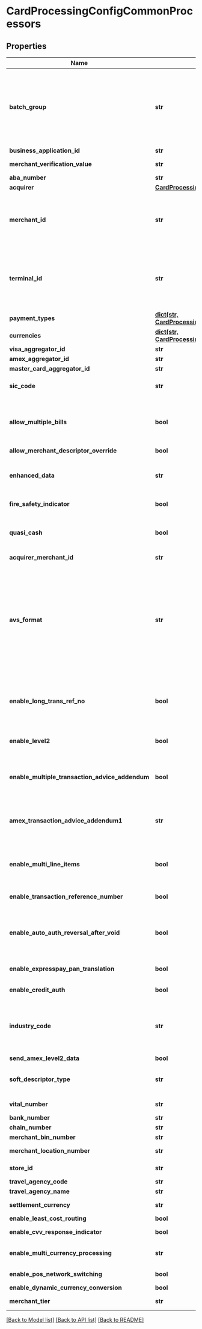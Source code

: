 # CardProcessingConfigCommonProcessors

## Properties
Name | Type | Description | Notes
------------ | ------------- | ------------- | -------------
**batch_group** | **str** | Determines the batching group that separates merchants for special batching times. Batching groups can separate merchant batches by the following criteria:  * Timezone * Merchant deadlines * Large merchants (top 10) * Merchants with Service-Level Agreements  Applicable for Chase Paymentech Salem (chasepaymentechsalem), Streamline (streamline2), Six (six), Barclays (barclays2), Paymentech Tampa (paymentechtampa), CMCIC (cmcic), FDC Nashville (smartfdc), RUPAY, American Express Direct (amexdirect), GPN (gpn), VPC, GPX (gpx), CB2A, Barclays HISO (barclayshiso), TSYS (tsys) and FDI Global (fdiglobal) processors.  Validation details (for selected processors)...  &lt;table&gt; &lt;thead&gt;&lt;tr&gt;&lt;th&gt;Processor&lt;/th&gt;&lt;th&gt;Acceptance Type&lt;/th&gt;&lt;th&gt;Required&lt;/th&gt;&lt;/tr&gt;&lt;/thead&gt; &lt;tr&gt;&lt;td&gt;Barclays&lt;/td&gt;&lt;td&gt;cnp, cp, hybrid&lt;/td&gt;&lt;td&gt;Yes&lt;/td&gt;&lt;/tr&gt; &lt;tr&gt;&lt;td&gt;Barclays HISO&lt;/td&gt;&lt;td&gt;cnp, cp, hybrid&lt;/td&gt;&lt;td&gt;Yes&lt;/td&gt;&lt;/tr&gt; &lt;tr&gt;&lt;td&gt;American Express Direct&lt;/td&gt;&lt;td&gt;cnp, cp, hybrid&lt;/td&gt;&lt;td&gt;No&lt;/td&gt;&lt;/tr&gt; &lt;/table&gt;  | [optional] 
**business_application_id** | **str** | Indicates the type of money transfer used in the transaction. Applicable for VPC and GPX (gpx) processors. | [optional] 
**merchant_verification_value** | **str** | Identify merchants that participate in Select Merchant Fee (SMF) programs. Unique to the merchant. Applicable for GPX (gpx) and VPC processors. | [optional] 
**aba_number** | **str** | Routing Number to identify banks within the United States. Applicable for GPX (gpx) processors. | [optional] 
**acquirer** | [**CardProcessingConfigCommonAcquirer**](CardProcessingConfigCommonAcquirer.md) |  | [optional] 
**merchant_id** | **str** | Merchant ID assigned by an acquirer or a processor. Should not be overriden by any other party.  Validation details (for selected processors)...  &lt;table&gt; &lt;thead&gt;&lt;tr&gt;&lt;th&gt;Processor&lt;/th&gt;&lt;th&gt;Acceptance Type&lt;/th&gt;&lt;th&gt;Required&lt;/th&gt;&lt;th&gt;Min. Length&lt;/th&gt;&lt;th&gt;Max. Length&lt;/th&gt;&lt;th&gt;Regex&lt;/th&gt;&lt;/tr&gt;&lt;/thead&gt; &lt;tr&gt;&lt;td&gt;Barclays HISO&lt;/td&gt;&lt;td&gt;cp, cnp, hybrid&lt;/td&gt;&lt;td&gt;Yes&lt;/td&gt;&lt;td&gt;1&lt;/td&gt;&lt;td&gt;15&lt;/td&gt;&lt;td&gt;^[0-9a-zA-Z]+$&lt;/td&gt;&lt;/tr&gt; &lt;tr&gt;&lt;td&gt;Barclays&lt;/td&gt;&lt;td&gt;cp, cnp, hybrid&lt;/td&gt;&lt;td&gt;Yes&lt;/td&gt;&lt;td&gt;1&lt;/td&gt;&lt;td&gt;11&lt;/td&gt;&lt;td&gt;^[0-9a-zA-Z]+$&lt;/td&gt;&lt;/tr&gt; &lt;/table&gt;  | 
**terminal_id** | **str** | The &#39;Terminal Id&#39; aka TID, is an identifier used for with your payments processor. Depending on the processor and payment acceptance type this may also be the default Terminal ID used for Card Present and Virtual Terminal transactions.  Validation details (for selected processors)...  &lt;table&gt; &lt;thead&gt;&lt;tr&gt;&lt;th&gt;Processor&lt;/th&gt;&lt;th&gt;Acceptance Type&lt;/th&gt;&lt;th&gt;Required&lt;/th&gt;&lt;th&gt;Min. Length&lt;/th&gt;&lt;th&gt;Max. Length&lt;/th&gt;&lt;th&gt;Regex&lt;/th&gt;&lt;/tr&gt;&lt;/thead&gt; &lt;tr&gt;&lt;td&gt;Barclays HISO&lt;/td&gt;&lt;td&gt;cnp, hybrid&lt;/td&gt;&lt;td&gt;Yes&lt;/td&gt;&lt;td&gt;1&lt;/td&gt;&lt;td&gt;16&lt;/td&gt;&lt;td&gt;^[0-9a-zA-Z]+$&lt;/td&gt;&lt;/tr&gt; &lt;tr&gt;&lt;td&gt;Barclays HISO&lt;/td&gt;&lt;td&gt;cp&lt;/td&gt;&lt;td&gt;No&lt;/td&gt;&lt;td&gt;1&lt;/td&gt;&lt;td&gt;16&lt;/td&gt;&lt;td&gt;^[0-9a-zA-Z]+$&lt;/td&gt;&lt;/tr&gt; &lt;/table&gt;  | [optional] 
**payment_types** | [**dict(str, CardProcessingConfigCommonPaymentTypes)**](CardProcessingConfigCommonPaymentTypes.md) | Valid values are: * VISA * MASTERCARD * AMERICAN_EXPRESS * CUP * EFTPOS * DINERS_CLUB * DISCOVER * JCB  | [optional] 
**currencies** | [**dict(str, CardProcessingConfigCommonCurrencies1)**](CardProcessingConfigCommonCurrencies1.md) | Three-character [ISO 4217 ALPHA-3 Standard Currency Codes.](http://apps.cybersource.com/library/documentation/sbc/quickref/currencies.pdf) | [optional] 
**visa_aggregator_id** | **str** | This field is used as aggregator Id when Visa payment type is selected | [optional] 
**amex_aggregator_id** | **str** | This field is used as aggregator Id when Amex payment type is selected | [optional] 
**master_card_aggregator_id** | **str** | This field is used as aggregator Id when Master Card payment type is selected | [optional] 
**sic_code** | **str** | The Standard Industrial Classification (SIC) are four-digit codes that categorize the industries that companies belong to based on their business activities. Standard Industrial Classification codes were mostly replaced by the six-digit North American Industry Classification System (NAICS). Applicable for VPC and GPX (gpx) processors. | [optional] 
**allow_multiple_bills** | **bool** | Allows multiple captures for a single authorization transaction. Applicable for Paymentech Tampa (paymentechtampa), VPC, American Express Direct (amexdirect) and GPX (gpx) processors.  Validation details (for selected processors)...  &lt;table&gt; &lt;thead&gt;&lt;tr&gt;&lt;th&gt;Processor&lt;/th&gt;&lt;th&gt;Acceptance Type&lt;/th&gt;&lt;th&gt;Required&lt;/th&gt;&lt;th&gt;Default Value&lt;/th&gt;&lt;/tr&gt;&lt;/thead&gt; &lt;tr&gt;&lt;td&gt;American Express Direct&lt;/td&gt;&lt;td&gt;cp, hybrid&lt;/td&gt;&lt;td&gt;Yes&lt;/td&gt;&lt;td&gt;No&lt;/td&gt;&lt;/tr&gt; &lt;tr&gt;&lt;td&gt;American Express Direct&lt;/td&gt;&lt;td&gt;cnp&lt;/td&gt;&lt;td&gt;No&lt;/td&gt;&lt;td&gt;No&lt;/td&gt;&lt;/tr&gt; &lt;/table&gt;  | [optional] 
**allow_merchant_descriptor_override** | **bool** | Enables partner to enable/disable merchant descriptors values. Applicable for VPC, EFTPOS and CUP processors. | [optional] 
**enhanced_data** | **str** | To enable airline transactions. Applicable for TSYS (tsys), VPC, Elavon Americas (elavonamericas), FDI Global (fdiglobal), GPX (gpx), Barclays (barclays2) and American Express Direct (amexdirect) processors.  Validation details (for selected processors)...  &lt;table&gt; &lt;thead&gt;&lt;tr&gt;&lt;th&gt;Processor&lt;/th&gt;&lt;th&gt;Acceptance Type&lt;/th&gt;&lt;th&gt;Required&lt;/th&gt;&lt;/tr&gt;&lt;/thead&gt; &lt;tr&gt;&lt;td&gt;Barclays&lt;/td&gt;&lt;td&gt;cnp, cp, hybrid&lt;/td&gt;&lt;td&gt;No&lt;/td&gt;&lt;/tr&gt; &lt;tr&gt;&lt;td&gt;American Express Direct&lt;/td&gt;&lt;td&gt;cp, cnp, hybrid&lt;/td&gt;&lt;td&gt;No&lt;/td&gt;&lt;/tr&gt; &lt;/table&gt;  | [optional] 
**fire_safety_indicator** | **bool** | Indicates whether the merchant is compliant with Hotel and Motel Fire Safety Act of 1990. Applicable for GPX (gpx) and VPC processors. | [optional] 
**quasi_cash** | **bool** | To enable quasi-cash transactions. A quasi-cash transaction is a cash-like transaction for the sale of items that are directly convertible to cash, such as:- Casino gaming chips, Money orders, Wire transfers.  Applicable for GPX (gpx), TSYS (tsys), Barclays (barclays2) and VPC processors.  Validation details (for selected processors)...  &lt;table&gt; &lt;thead&gt;&lt;tr&gt;&lt;th&gt;Processor&lt;/th&gt;&lt;th&gt;Acceptance Type&lt;/th&gt;&lt;th&gt;Required&lt;/th&gt;&lt;th&gt;Default Value&lt;/th&gt;&lt;/tr&gt;&lt;/thead&gt; &lt;tr&gt;&lt;td&gt;Barclays&lt;/td&gt;&lt;td&gt;cnp, cp, hybrid&lt;/td&gt;&lt;td&gt;No&lt;/td&gt;&lt;td&gt;No&lt;/td&gt;&lt;/tr&gt; &lt;/table&gt;  | [optional] 
**acquirer_merchant_id** | **str** | Identifier assigned by the acquirer. Applicable for RUPAY, VPC and Six (six) processors. | [optional] 
**avs_format** | **str** | Enables Enhanced AVS/Automated Address Verification Plus (AAV+).  Valid values: \&quot;basic\&quot; - Standard address verification system.   When a processor supports AVS for a transaction&#39;s card type, the issuing bank uses AVS to confirm that the customer has provided the correct billing address.   When a customer provides incorrect information, the transaction might be fraudulent. \&quot;basic + name\&quot; - Enhanced address verification system.   Consists of the standard AVS functionality plus verification of some additional fields.   The additional fields that are verified for Enhanced AVS are:   - customer_firstname   - customer_lastname \&quot;basic + name + shipto\&quot; - Automated address verification plus.   Consists of the Enhanced AVS functionality plus verification of some additional fields.   AAV+ intended for merchants who deliver physical goods to a different address than the billing address.   AAV+ verifies the additional fields only when the standard and Enhanced AVS tests pass first.   For information about Enhanced AVS - The additional fields that are verified for AAV+ are:   - ship_to_firstname   - ship_to_lastname   - ship_to_address1   - ship_to_country   - ship_to_zip   - ship_to_phone   - customer_phone(American Express Direct only)  Applicable for American Express Direct (amexdirect) processor.  Validation details (for selected processors)...  &lt;table&gt; &lt;thead&gt;&lt;tr&gt;&lt;th&gt;Processor&lt;/th&gt;&lt;th&gt;Acceptance Type&lt;/th&gt;&lt;th&gt;Required&lt;/th&gt;&lt;th&gt;Default Value&lt;/th&gt;&lt;/tr&gt;&lt;/thead&gt; &lt;tr&gt;&lt;td&gt;American Express Direct&lt;/td&gt;&lt;td&gt;cnp, cp, hybrid&lt;/td&gt;&lt;td&gt;Yes&lt;/td&gt;&lt;td&gt;basic&lt;/td&gt;&lt;/tr&gt; &lt;/table&gt;  | [optional] 
**enable_long_trans_ref_no** | **bool** | Amex Direct specific merchant config value which determines what length (either 9 or Unique 12-char reference number) of reference number will be CYBS generated if the merchant does not pass in a trans_ref_no. Can be any combination of alpha, numeric and special characters, and/or binary data in hexadecimal.  Applicable for American Express Direct (amexdirect) processor.  Validation details (for selected processors)...  &lt;table&gt; &lt;thead&gt;&lt;tr&gt;&lt;th&gt;Processor&lt;/th&gt;&lt;th&gt;Acceptance Type&lt;/th&gt;&lt;th&gt;Required&lt;/th&gt;&lt;th&gt;Default Value&lt;/th&gt;&lt;/tr&gt;&lt;/thead&gt; &lt;tr&gt;&lt;td&gt;American Express Direct&lt;/td&gt;&lt;td&gt;cp, cnp, hybrid&lt;/td&gt;&lt;td&gt;No&lt;/td&gt;&lt;td&gt;No&lt;/td&gt;&lt;/tr&gt; &lt;/table&gt;  | [optional] 
**enable_level2** | **bool** | Field that indicates whether merchant will send level 2 data for Amex cards. Applicable for American Express Direct (amexdirect) processor.  Validation details (for selected processors)...  &lt;table&gt; &lt;thead&gt;&lt;tr&gt;&lt;th&gt;Processor&lt;/th&gt;&lt;th&gt;Acceptance Type&lt;/th&gt;&lt;th&gt;Required&lt;/th&gt;&lt;th&gt;Default Value&lt;/th&gt;&lt;/tr&gt;&lt;/thead&gt; &lt;tr&gt;&lt;td&gt;American Express Direct&lt;/td&gt;&lt;td&gt;cp, cnp, hybrid&lt;/td&gt;&lt;td&gt;No&lt;/td&gt;&lt;td&gt;No&lt;/td&gt;&lt;/tr&gt; &lt;/table&gt;  | [optional] 
**enable_multiple_transaction_advice_addendum** | **bool** | This flag related to multiple transaction advice addendum field. It is used to display descriptive information about a transaction on customer&#39;s American Express card statement. Applicable for American Express Direct (amexdirect) processor.  Validation details (for selected processors)...  &lt;table&gt; &lt;thead&gt;&lt;tr&gt;&lt;th&gt;Processor&lt;/th&gt;&lt;th&gt;Acceptance Type&lt;/th&gt;&lt;th&gt;Required&lt;/th&gt;&lt;th&gt;Default Value&lt;/th&gt;&lt;/tr&gt;&lt;/thead&gt; &lt;tr&gt;&lt;td&gt;American Express Direct&lt;/td&gt;&lt;td&gt;cp, cnp, hybrid&lt;/td&gt;&lt;td&gt;No&lt;/td&gt;&lt;td&gt;No&lt;/td&gt;&lt;/tr&gt; &lt;/table&gt;  | [optional] 
**amex_transaction_advice_addendum1** | **str** | Advice addendum field. It is used to display descriptive information about a transaction on customer&#39;s American Express card statement. Applicable for TSYS (tsys), FDI Global (fdiglobal) and American Express Direct (amexdirect) processors.  Validation details (for selected processors)...  &lt;table&gt; &lt;thead&gt;&lt;tr&gt;&lt;th&gt;Processor&lt;/th&gt;&lt;th&gt;Acceptance Type&lt;/th&gt;&lt;th&gt;Required&lt;/th&gt;&lt;th&gt;Min. Length&lt;/th&gt;&lt;th&gt;Max. Length&lt;/th&gt;&lt;th&gt;Regex&lt;/th&gt;&lt;/tr&gt;&lt;/thead&gt; &lt;tr&gt;&lt;td&gt;American Express Direct&lt;/td&gt;&lt;td&gt;cnp, cp, hybrid&lt;/td&gt;&lt;td&gt;No&lt;/td&gt;&lt;td&gt;1&lt;/td&gt;&lt;td&gt;40&lt;/td&gt;&lt;td&gt;^[0-9a-zA-Z&amp;#92;-\\s.]+$&lt;/td&gt;&lt;/tr&gt; &lt;/table&gt;  | [optional] 
**enable_multi_line_items** | **bool** | This flag is related to offer/line item details to be included instead of sending one line item, and a grand total. Example, offer0, offer 1...offer n. Applicable for American Express Direct (amexdirect) and Elavon Americas (elavonamericas) processors.  Validation details (for selected processors)...  &lt;table&gt; &lt;thead&gt;&lt;tr&gt;&lt;th&gt;Processor&lt;/th&gt;&lt;th&gt;Acceptance Type&lt;/th&gt;&lt;th&gt;Required&lt;/th&gt;&lt;th&gt;Default Value&lt;/th&gt;&lt;/tr&gt;&lt;/thead&gt; &lt;tr&gt;&lt;td&gt;American Express Direct&lt;/td&gt;&lt;td&gt;cp, cnp, hybrid&lt;/td&gt;&lt;td&gt;No&lt;/td&gt;&lt;td&gt;No&lt;/td&gt;&lt;/tr&gt; &lt;/table&gt;  | [optional] 
**enable_transaction_reference_number** | **bool** | To enable merchant to send in transaction reference number (unique reconciliation ID). Applicable for VPC, Vero (vero), FDI Global (fdiglobal), Six (six), CB2A, CUP, VPC, Chase Paymentech Salem (chasepaymentechsalem), Fiserv (fiserv), Elavon Americas (elavonamericas) and EFTPOS processors. | [optional] 
**enable_auto_auth_reversal_after_void** | **bool** | Enables to meet the Visa mandate requirements to reverse unused authorizations, benefitting the customer by releasing the hold on unused credit card funds. Applicable for CB2A, Elavon Americas (elavonamericas), Six (six), VPC and American Express Direct (amexdirect) processors.  Validation details (for selected processors)...  &lt;table&gt; &lt;thead&gt;&lt;tr&gt;&lt;th&gt;Processor&lt;/th&gt;&lt;th&gt;Acceptance Type&lt;/th&gt;&lt;th&gt;Required&lt;/th&gt;&lt;th&gt;Default Value&lt;/th&gt;&lt;/tr&gt;&lt;/thead&gt; &lt;tr&gt;&lt;td&gt;American Express Direct&lt;/td&gt;&lt;td&gt;cp, cnp, hybrid&lt;/td&gt;&lt;td&gt;No&lt;/td&gt;&lt;td&gt;No&lt;/td&gt;&lt;/tr&gt; &lt;/table&gt;  | [optional] 
**enable_expresspay_pan_translation** | **bool** | When this is enabled, authorization responses from American Express expresspay transactions include the Primary Account Number (PAN) and expiration date of the card. Applicable for American Express Direct (amexdirect) processor. | [optional] 
**enable_credit_auth** | **bool** | Authorizes a credit. Reduces refund chargebacks and prevents customers from seeing the online update for credits which are otherwise offline settlements. | [optional] 
**industry_code** | **str** | Field used to identify the industry type of the merchant submitting the authorization request.  Valid values: &#x60;0&#x60; – unknown or unsure &#x60;A&#x60; – auto rental (EMV supported) &#x60;B&#x60; – bank/financial institution (EMV supported) &#x60;D&#x60; – direct marketing &#x60;F&#x60; – food/restaurant (EMV supported) &#x60;G&#x60; – grocery store/super market (EMV supported) &#x60;H&#x60; – hotel (EMV supported) &#x60;L&#x60; – limited amount terminal (EMV supported) &#x60;O&#x60; – oil company/automated fueling system (EMV supported) &#x60;P&#x60; – passenger transport (EMV supported) &#x60;R&#x60; – retail (EMV supported) Applicable for TSYS (tsys), RUPAY and Elavon Americas (elavonamericas) processors.   Possible values: - 0 - A - B - D - F - G - H - L - O - P - R | [optional] 
**send_amex_level2_data** | **bool** | Field that indicates whether merchant will send level 2 data for Amex cards. Applicable for TSYS (tsys) processor. | [optional] 
**soft_descriptor_type** | **str** | A soft descriptor is a text, rendered on a cardholder&#39;s statement, describing a particular product or service, purchased by the cardholder. Descriptors are intended to help the cardholder identify the products or services purchased. Valid values: &#x60;1&#x60; - trans_ref_no &#x60;2&#x60; - merchant_descriptor &#x60;3&#x60; - trans_ref_no and merchant_descriptor Applicable for TSYS (tsys) processor.  | [optional] 
**vital_number** | **str** | V-number provided by TSYS info. The leading &#x60;V&#x60; must be replaced by a &#x60;7&#x60;. For example, replace &#x60;V1234567&#x60; with &#x60;71234567&#x60;. Applicable for TSYS (tsys) processor. | [optional] 
**bank_number** | **str** | 6 digit agent bank number provided by acquirer. Applicable for TSYS (tsys) processor. | [optional] 
**chain_number** | **str** | 6 digit chain number provided by acquirer. Applicable for TSYS (tsys) processor. | [optional] 
**merchant_bin_number** | **str** | 6 digits acquirer bank identification number. Applicable for TSYS (tsys) processor. | [optional] 
**merchant_location_number** | **str** | 5 digit merchant location number. Unless otherwise specified by merchant&#39;s bank or processor, this field should default to 00001. Applicable for TSYS (tsys) processor. | [optional] 
**store_id** | **str** | 4 digits number used to identify a specific merchant store location within the member systems. Applicable for TSYS (tsys) processor. | [optional] 
**travel_agency_code** | **str** | Contains travel agency code if airline ticket was issued by a travel agency. Applicable for TSYS (tsys) processor. | [optional] 
**travel_agency_name** | **str** | Contains travel agency name if airline ticket was issued by travel agency. Applicable for TSYS (tsys) processor. | [optional] 
**settlement_currency** | **str** | This field is used to indicate Merchant&#39;s settlement currency. [ISO 4217 ALPHA-3 Standard Currency Codes] Applicable for TSYS (tsys) and Streamline (streamline2) processors. | [optional] 
**enable_least_cost_routing** | **bool** | Indicates whether Least Cost Routing is enabled. Applicable for EFTPOS and CUP processors. | [optional] 
**enable_cvv_response_indicator** | **bool** | This field denotes EFTPOS Merchant&#39;s choice of receiving CVV Processing Response in return. Applicable for EFTPOS processors. | [optional] 
**enable_multi_currency_processing** | **str** | Applicable for Barclays (barclays2) processor.  Validation details (for selected processors)...  &lt;table&gt; &lt;thead&gt;&lt;tr&gt;&lt;th&gt;Processor&lt;/th&gt;&lt;th&gt;Acceptance Type&lt;/th&gt;&lt;th&gt;Required&lt;/th&gt;&lt;th&gt;Default Value&lt;/th&gt;&lt;/tr&gt;&lt;/thead&gt; &lt;tr&gt;&lt;td&gt;Barclays&lt;/td&gt;&lt;td&gt;cnp, cp, hybrid&lt;/td&gt;&lt;td&gt;No&lt;/td&gt;&lt;td&gt;Yes&lt;/td&gt;&lt;/tr&gt; &lt;/table&gt;  | [optional] 
**enable_pos_network_switching** | **bool** | &#39;POS Network Switching&#39; or &#39;Alternate Routing&#39; means merchant can process PIN Debit transactions without a PIN. Set the value to &#39;Yes&#39; if it is supported. Applicable for FDI Global (fdiglobal) processor. | [optional] 
**enable_dynamic_currency_conversion** | **bool** | Enable dynamic currency conversion for a merchant. | [optional] 
**merchant_tier** | **str** | Merchant Tier defines the type of merchant, the numeric Merchant Tier value is allocated by EFTPOS. Applicable for EFTPOS processors. | [optional] 

[[Back to Model list]](../README.md#documentation-for-models) [[Back to API list]](../README.md#documentation-for-api-endpoints) [[Back to README]](../README.md)



